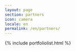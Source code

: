 ```yaml
---
layout: page
section: partners
icon: camera
locale: en
permalink: /en/partners/
---
```


{% include portfoliolist.html %}
